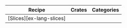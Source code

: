 | Recipe | Crates | Categories |
|--------|--------|------------|
| [Slices][ex-lang-slices] |  |  |
